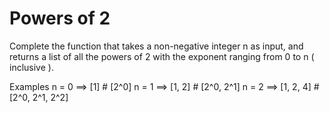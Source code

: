 # Powers of 2

Complete the function that takes a non-negative integer n as input, and returns a list of all the powers of 2 with the exponent ranging from 0 to n ( inclusive ).

Examples
n = 0 ==> [1] # [2^0]
n = 1 ==> [1, 2] # [2^0, 2^1]
n = 2 ==> [1, 2, 4] # [2^0, 2^1, 2^2]
